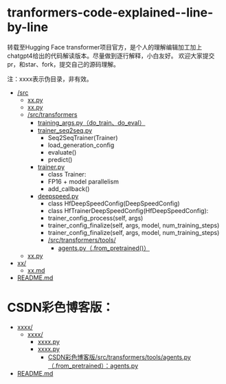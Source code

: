 # tranformers-code-explained--line-by-line

转载至Hugging Face transformer项目官方，是个人的理解编辑加工加上chatgpt4给出的代码解读版本。尽量做到逐行解释，小白友好。
欢迎大家提交pr，和star、fork，提交自己的源码理解。

注：xxxx表示伪目录，非有效。

* [/src](./src)
   * [xx.py](./src/utils/common.py)
   * [xx.py](./src/utils/peft_trainer.py) 
   * [/src/transformers](/src/transformers)
     * [training_args.py（do_train、do_eval）](/src/transformers/training_args.py)
     * [trainer_seq2seq.py](/src/transformers/trainer_seq2seq.py)
       * Seq2SeqTrainer(Trainer)
       * load_generation_config
       * evaluate()
       * predict()
     * [trainer.py](/src/transformers/trainer.py)
       * class Trainer:
       * FP16 + model parallelism
       * add_callback()
     * [deepspeed.py](/src/transformers/deepspeed.py)
       * class HfDeepSpeedConfig(DeepSpeedConfig)
       * class HfTrainerDeepSpeedConfig(HfDeepSpeedConfig):
        * trainer_config_process(self, args)
        * trainer_config_finalize(self, args, model, num_training_steps)
        * trainer_config_finalize(self, args, model, num_training_steps)
       * [/src/transformers/tools/](/src/transformers/tools)
         * [agents.py（.from_pretrained()）](/src/transformers/tools/agents.py)
  * [xx.py](./src/train_sft.py)
* [xx/](./examples)
  * [xx.md](./examples/ads_generation.md)
* [README.md](./README.md)

  


# CSDN彩色博客版：
* [xxxx/](./ChatGLM-Efficient-Tuning-Explained/src)
  * [xxxx/](./ChatGLM-Efficient-Tuning-Explained/src/utils)
    * [xxxx.py](./ChatGLM-Efficient-Tuning-Explained/src/utils/common.py)
    * [xxxx.py](./ChatGLM-Efficient-Tuning-Explained/src/utils/peft_trainer.py)
      * [CSDN彩色博客版/src/transformers/tools/agents.py（.from_pretrained）：agents.py](https://zengxiaojian.blog.csdn.net/article/details/131578327)
* [README.md](./ChatGLM-Efficient-Tuning-Explained/README.md)


